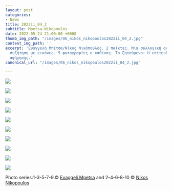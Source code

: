 ```yaml
---
layout: post
categories:
- News
title: 2022ii_04_2
subtitle: Mpetsa-Nikopoulos
date: 2022-05-24 21:00:00 +0000
thumb_img_path: "/images/06_nikos_nikopoulos2022ii_04_2.jpg"
content_img_path: ''
excerpt: 'Ευαγγελή Μπέτσα/Νίκος Νικόπουλος. 2 παίκτες. Μια συλλογική ανάπτυξη. Μια
  συζήτηση με εικόνες. 5 φωτογραφίες ο καθένας. Το ζητούμενο: Η επίτευξη μιας οπτικής
  αφήγησης.'
canonical_url: "/images/06_nikos_nikopoulos2022ii_04_2.jpg"

---
```

![](/images/01_betsae_2022ii_04_2.jpg)

![](/images/02_nikos_nikopoulos2022ii_04_2.jpg)

![](/images/03_betsae_2022ii_04_2.jpg)

![](/images/04_nikos_nikopoulos2022ii_04_2.jpg)

![](/images/05_betsae_2022ii_04_2.jpg)

![](/images/06_nikos_nikopoulos2022ii_04_2.jpg)

![](/images/07_betsae_2022ii_04_2.jpg)

![](/images/08_nikos_nikopoulos2022ii_04_2.jpg)

![](/images/09_betsae_2022ii_04_2.jpg)

![](/images/10_nikos_nikopoulos2022ii_04_2.jpg)

Photo series:1-3-5-7-9.© <a href="https://www.facebook.com/eyaggeli.mpetsa" target="blank"> Evaggeli Mpetsa</a>  and  2-4-6-8-10  © <a href="https://www.facebook.com/nnikopoulos1" target="blank"> Nikos Nikopoulos</a>